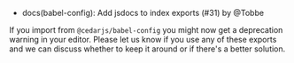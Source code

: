 - docs(babel-config): Add jsdocs to index exports (#31) by @Tobbe

If you import from `@cedarjs/babel-config` you might now get a deprecation
warning in your editor. Please let us know if you use any of these exports and
we can discuss whether to keep it around or if there's a better solution.
